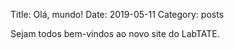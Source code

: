 Title: Olá, mundo!
Date: 2019-05-11
Category: posts

Sejam todos bem-vindos ao novo site do LabTATE.